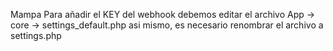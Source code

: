 Mampa
Para añadir el KEY del webhook debemos editar el archivo App -> core -> settings_default.php
asi mismo, es necesario renombrar el archivo a settings.php
